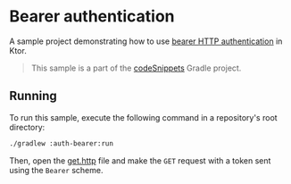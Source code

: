 # Bearer authentication
A sample project demonstrating how to use [bearer HTTP authentication](https://ktor.io/docs/bearer.html) in Ktor.
> This sample is a part of the [codeSnippets](../../../README.md) Gradle project.

## Running
To run this sample, execute the following command in a repository's root directory:
```bash
./gradlew :auth-bearer:run
```

Then, open the [get.http](get.http) file and make the `GET` request with a token sent using the `Bearer` scheme.
